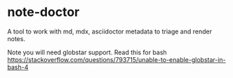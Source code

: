 # note-doctor

A tool to work with md, mdx, asciidoctor metadata to triage and render notes.

Note you will need globstar support. Read this for bash https://stackoverflow.com/questions/793715/unable-to-enable-globstar-in-bash-4
